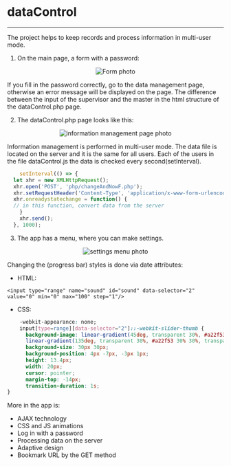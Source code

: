# dataControl <!-- first-level header -->
***
The project helps to keep records and process information in multi-user mode.
1. On the main page, a form with a password:
<p align="center">
	<img src="C:\Users\Alex\Documents\GitHub\dataControl\photo\password.png" alt="Form photo">
</p>

If you fill in the password correctly, go to the data management page, otherwise an error message will be displayed on the page. The difference between the input of the supervisor and the master in the html structure of the dataControl.php page.

2. The dataControl.php page looks like this:
<p align="center">
	<img src="C:\Users\Alex\Documents\GitHub\dataControl\photo\informationManagementPage.png" alt="information management page photo">
</p>
Information management is performed in multi-user mode. The data file is located on the server and it is the same for all users. Each of the users in the file dataControl.js the data is checked every second(setInterval).

```javascript
    setInterval(() => {
  let xhr = new XMLHttpRequest();
  xhr.open('POST', 'php/changeAndNowF.php');
  xhr.setRequestHeader('Content-Type', 'application/x-www-form-urlencoded');
  xhr.onreadystatechange = function() {
  // in this function, convert data from the server
    }
    xhr.send();
  }, 1000);
```

3. The app has a menu, where you can make settings.
<p align="center">
	<img src="C:\Users\Alex\Documents\GitHub\dataControl\photo\settingsMenu.png" alt="settings menu photo">
</p>
Сhanging the (progress bar) styles is done via date attributes:

* HTML:

`<input type="range" name="sound" id="sound" data-selector="2" value="0" min="0" max="100" step="1"/>`

* CSS:

```css
	-webkit-appearance: none;
    input[type=range][data-selector="2"]::-webkit-slider-thumb {
      background-image: linear-gradient(45deg, transparent 30%, #a22f53 30% 30%, transparent 45%),
      linear-gradient(135deg, transparent 30%, #a22f53 30% 30%, transparent 45%);
      background-size: 30px 30px;
      background-position: 4px -7px, -3px 1px;
      height: 13.4px;
      width: 20px;
      cursor: pointer;
      margin-top: -14px;
      transition-duration: 1s;
}
```

More in the app is:

* AJAX technology
* CSS and JS animations
* Log in with a password
* Processing data on the server
* Adaptive design
* Bookmark URL by the GET method
